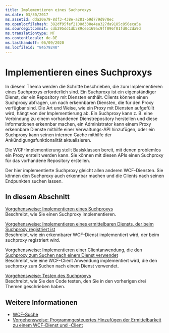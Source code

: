 ```yaml
---
title: Implementieren eines Suchproxys
ms.date: 03/30/2017
ms.assetid: dda20e79-8df3-438e-a281-69d779d978ec
ms.openlocfilehash: 382df95fef2108d338e4ea327da9185c856eca5a
ms.sourcegitcommit: cdb295dd1db589ce5169ac9ff096f01fd0c2da9d
ms.translationtype: MT
ms.contentlocale: de-DE
ms.lasthandoff: 06/09/2020
ms.locfileid: "84579240"
---
```

# <a name="implementing-a-discovery-proxy"></a>Implementieren eines Suchproxys
In diesem Thema werden die Schritte beschrieben, die zum Implementieren eines Suchproxys erforderlich sind. Ein Suchproxy ist ein eigenständiger Dienst, der ein Repository mit Diensten enthält. Clients können einen Suchproxy abfragen, um nach erkennbaren Diensten, die für den Proxy verfügbar sind. Die Art und Weise, wie ein Proxy mit Diensten aufgefüllt wird, hängt von der Implementierung ab. Ein Suchproxy kann z. B. eine Verbindung zu einem vorhandenen Dienstrepository herstellen und diese Informationen erkennbar machen, ein Administrator kann einem Proxy erkennbare Dienste mithilfe einer Verwaltungs-API hinzufügen, oder ein Suchproxy kann seinen internen Cache mithilfe der Ankündigungsfunktionalität aktualisieren.  
  
 Die WCF-Implementierung stellt Basisklassen bereit, mit denen problemlos ein Proxy erstellt werden kann. Sie können mit diesen APIs einen Suchproxy für das vorhandene Repository erstellen.  
  
 Der hier implementierte Suchproxy gleicht allen anderen WCF-Diensten. Sie können den Suchproxy auch erkennbar machen und die Clients nach seinen Endpunkten suchen lassen.  
  
## <a name="in-this-section"></a>In diesem Abschnitt  
 [Vorgehensweise: Implementieren eines Suchproxys](how-to-implement-a-discovery-proxy.md)  
 Beschreibt, wie Sie einen Suchproxy implementieren.  
  
 [Vorgehensweise: Implementieren eines ermittelbaren Diensts, der beim Suchproxy registriert ist](discoverable-service-that-registers-with-the-discovery-proxy.md)  
 Beschreibt, wie ein erkennbarer WCF-Dienst implementiert wird, der beim suchproxy registriert wird.  
  
 [Vorgehensweise: Implementieren einer Clientanwendung, die den Suchproxy zum Suchen nach einem Dienst verwendet](client-app-discovery-proxy-to-find-a-service.md)  
 Beschreibt, wie eine WCF-Client Anwendung implementiert wird, die den suchproxy zum Suchen nach einem Dienst verwendet.  
  
 [Vorgehensweise: Testen des Suchproxys](how-to-test-the-discovery-proxy.md)  
 Beschreibt, wie Sie den Code testen, den Sie in den vorherigen drei Themen geschrieben haben.  
  
## <a name="see-also"></a>Weitere Informationen

- [WCF-Suche](wcf-discovery.md)
- [Vorgehensweise: Programmgesteuertes Hinzufügen der Ermittelbarkeit zu einem WCF-Dienst und -Client](how-to-programmatically-add-discoverability-to-a-wcf-service-and-client.md)

